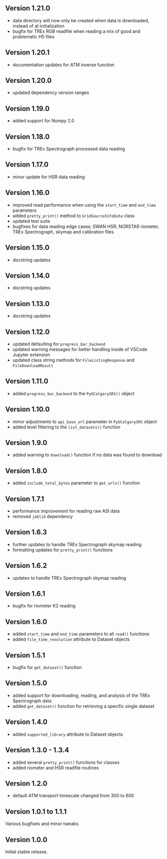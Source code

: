 Version 1.21.0
-------------------
- data directory will now only be created when data is downloaded, instead of at initialization
- bugfix for TREx RGB readfile when reading a mix of good and problematic H5 files

Version 1.20.1
-------------------
- documentation updates for ATM inverse function

Version 1.20.0
-------------------
- updated dependency version ranges

Version 1.19.0
-------------------
- added support for Numpy 2.0

Version 1.18.0
-------------------
- bugfix for TREx Spectrograph processed data reading

Version 1.17.0
-------------------
- minor update for HSR data reading

Version 1.16.0
-------------------
- improved read performance when using the `start_time` and `end_time` parameters
- added `pretty_print()` method to `GridSourceInfoData` class
- updated test suite
- bugfixes for data reading edge cases; SWAN HSR, NORSTAR riometer, TREx Spectrograph, skymap and calibration files

Version 1.15.0
-------------------
- docstring updates

Version 1.14.0
-------------------
- docstring updates

Version 1.13.0
-------------------
- docstring updates

Version 1.12.0
-------------------
- updated defaulting for `progress_bar_backend`
- updated warning messages for better handling inside of VSCode Jupyter extension
- updated class string methods for `FileListingResponse` and `FileDownloadResult`

Version 1.11.0
-------------------
- added `progress_bar_backend` to the `PyUCalgarySRS()` object

Version 1.10.0
-------------------
- minor adjustments to `api_base_url` parameter in `PyUCalgarySRS` object
- added level filtering to the `list_datasets()` function

Version 1.9.0
-------------------
- added warning to `download()` function if no data was found to download

Version 1.8.0
-------------------
- added `include_total_bytes` parameter to `get_urls()` function

Version 1.7.1
-------------------
- performance improvement for reading raw ASI data
- removed `joblib` dependency

Version 1.6.3
-------------------
- further updates to handle TREx Spectrograph skymap reading
- formatting updates for `pretty_print()` functions

Version 1.6.2
-------------------
- updates to handle TREx Spectrograph skymap reading

Version 1.6.1
-------------------
- bugfix for riometer K2 reading

Version 1.6.0
-------------------
- added `start_time` and `end_time` parameters to all `read()` functions
- added `file_time_resolution` attribute to Dataset objects

Version 1.5.1
-------------------
- bugfix for `get_dataset()` function

Version 1.5.0
-------------------
- added support for downloading, reading, and analysis of the TREx Spectrograph data
- added `get_dataset()` function for retrieving a specific single dataset

Version 1.4.0
-------------------
- added `supported_library` attribute to Dataset objects

Version 1.3.0 - 1.3.4
-------------------
- added several `pretty_print()` functions for classes
- added riometer and HSR readfile routines

Version 1.2.0
-------------------
- default ATM transport timescale changed from 300 to 600

Version 1.0.1 to 1.1.1
--------------------
Various bugfixes and minor tweaks.

Version 1.0.0
--------------------
Initial stable release.
